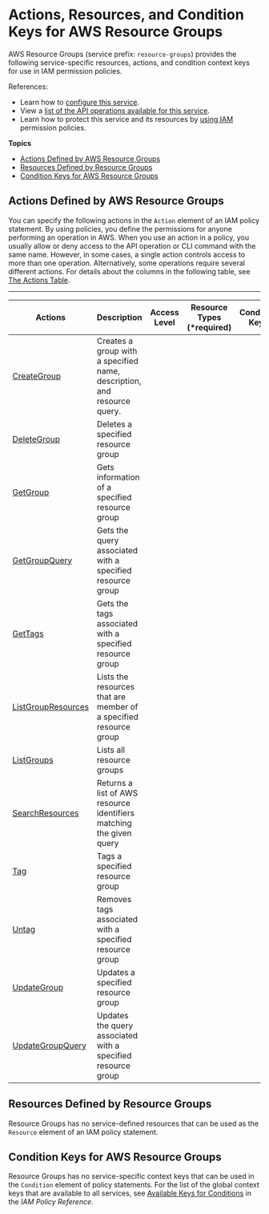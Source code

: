# Actions, Resources, and Condition Keys for AWS Resource Groups<a name="list_awsresourcegroups"></a>

AWS Resource Groups \(service prefix: `resource-groups`\) provides the following service\-specific resources, actions, and condition context keys for use in IAM permission policies\.

References:
+ Learn how to [configure this service](http://docs.aws.amazon.com/resource-groups/latest/userguide/)\.
+ View a [list of the API operations available for this service](http://docs.aws.amazon.com/resource-groups/latest/APIReference/)\.
+ Learn how to protect this service and its resources by [using IAM](http://docs.aws.amazon.com/resource-groups/latest/userguide/workingsecurity.html) permission policies\.

**Topics**
+ [Actions Defined by AWS Resource Groups](#awsresourcegroups-actions-as-permissions)
+ [Resources Defined by Resource Groups](#awsresourcegroups-resources-for-iam-policies)
+ [Condition Keys for AWS Resource Groups](#awsresourcegroups-policy-keys)

## Actions Defined by AWS Resource Groups<a name="awsresourcegroups-actions-as-permissions"></a>

You can specify the following actions in the `Action` element of an IAM policy statement\. By using policies, you define the permissions for anyone performing an operation in AWS\. When you use an action in a policy, you usually allow or deny access to the API operation or CLI command with the same name\. However, in some cases, a single action controls access to more than one operation\. Alternatively, some operations require several different actions\. For details about the columns in the following table, see [The Actions Table](reference_policies_actions-resources-contextkeys.md#actions_table)\.


****  

| Actions | Description | Access Level | Resource Types \(\*required\) | Condition Keys | Dependent Actions | 
| --- | --- | --- | --- | --- | --- | 
| [CreateGroup](http://docs.aws.amazon.com/resource-groups/latest/APIReference/API_CreateGroup.html) | Creates a group with a specified name, description, and resource query\. |   |  |  |  | 
| [DeleteGroup](http://docs.aws.amazon.com/resource-groups/latest/APIReference/API_DeleteGroup.html) | Deletes a specified resource group |   |  |  |  | 
| [GetGroup](http://docs.aws.amazon.com/resource-groups/latest/APIReference/API_GetGroup.html) | Gets information of a specified resource group |   |  |  |  | 
| [GetGroupQuery](http://docs.aws.amazon.com/resource-groups/latest/APIReference/API_GetGroupQuery.html) | Gets the query associated with a specified resource group |   |  |  |  | 
| [GetTags](http://docs.aws.amazon.com/resource-groups/latest/APIReference/API_GetTags.html) | Gets the tags associated with a specified resource group |   |  |  |  | 
| [ListGroupResources](http://docs.aws.amazon.com/resource-groups/latest/APIReference/API_ListGroupResources.html) | Lists the resources that are member of a specified resource group |   |  |  |  | 
| [ListGroups](http://docs.aws.amazon.com/resource-groups/latest/APIReference/API_ListGroups.html) | Lists all resource groups |   |  |  |  | 
| [SearchResources](http://docs.aws.amazon.com/resource-groups/latest/APIReference/API_SearchResources.html) | Returns a list of AWS resource identifiers matching the given query |   |  |  |  | 
| [Tag](http://docs.aws.amazon.com/resource-groups/latest/APIReference/API_Tag.html) | Tags a specified resource group |   |  |  |  | 
| [Untag](http://docs.aws.amazon.com/resource-groups/latest/APIReference/API_Untag.html) | Removes tags associated with a specified resource group |   |  |  |  | 
| [UpdateGroup](http://docs.aws.amazon.com/resource-groups/latest/APIReference/API_UpdateGroup.html) | Updates a specified resource group |   |  |  |  | 
| [UpdateGroupQuery](http://docs.aws.amazon.com/resource-groups/latest/APIReference/API_UpdateGroupQuery.html) | Updates the query associated with a specified resource group |   |  |  |  | 

## Resources Defined by Resource Groups<a name="awsresourcegroups-resources-for-iam-policies"></a>

Resource Groups has no service\-defined resources that can be used as the `Resource` element of an IAM policy statement\.

## Condition Keys for AWS Resource Groups<a name="awsresourcegroups-policy-keys"></a>

Resource Groups has no service\-specific context keys that can be used in the `Condition` element of policy statements\. For the list of the global context keys that are available to all services, see [Available Keys for Conditions](http://docs.aws.amazon.com/IAM/latest/UserGuide/reference_policies_condition-keys.html#AvailableKeys) in the *IAM Policy Reference*\.